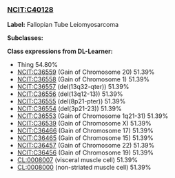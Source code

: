 
### [NCIT:C40128](http://purl.obolibrary.org/obo/NCIT_C40128)
**Label:** Fallopian Tube Leiomyosarcoma

**Subclasses:** 

**Class expressions from DL-Learner:**

- Thing 54.80%
- [NCIT:C36559](http://purl.obolibrary.org/obo/NCIT_C36559) (Gain of Chromosome 20) 51.39%
- [NCIT:C36558](http://purl.obolibrary.org/obo/NCIT_C36558) (Gain of Chromosome 1) 51.39%
- [NCIT:C36557](http://purl.obolibrary.org/obo/NCIT_C36557) (del(13q32-qter)) 51.39%
- [NCIT:C36556](http://purl.obolibrary.org/obo/NCIT_C36556) (del(13q12-13)) 51.39%
- [NCIT:C36555](http://purl.obolibrary.org/obo/NCIT_C36555) (del(8p21-pter)) 51.39%
- [NCIT:C36554](http://purl.obolibrary.org/obo/NCIT_C36554) (del(3p21-23)) 51.39%
- [NCIT:C36553](http://purl.obolibrary.org/obo/NCIT_C36553) (Gain of Chromosome 1q21-31) 51.39%
- [NCIT:C36539](http://purl.obolibrary.org/obo/NCIT_C36539) (Gain of Chromosome X) 51.39%
- [NCIT:C36466](http://purl.obolibrary.org/obo/NCIT_C36466) (Gain of Chromosome 17) 51.39%
- [NCIT:C36465](http://purl.obolibrary.org/obo/NCIT_C36465) (Gain of Chromosome 15) 51.39%
- [NCIT:C36457](http://purl.obolibrary.org/obo/NCIT_C36457) (Gain of Chromosome 22) 51.39%
- [NCIT:C36456](http://purl.obolibrary.org/obo/NCIT_C36456) (Gain of Chromosome 19) 51.39%
- [CL:0008007](http://purl.obolibrary.org/obo/CL_0008007) (visceral muscle cell) 51.39%
- [CL:0008000](http://purl.obolibrary.org/obo/CL_0008000) (non-striated muscle cell) 51.39%


